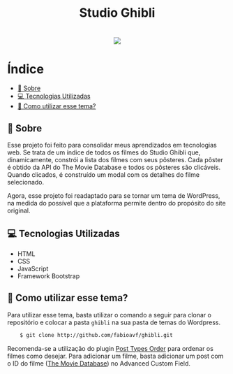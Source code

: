 <h1 align="center">
    Studio Ghibli
</h1>

<h1 align="center">
    <img src="./assets/img/site.gif">
</h1>

# Índice <!-- omit in toc -->

- [🧾 Sobre](#-sobre)
- [💻 Tecnologias Utilizadas](#-tecnologias-utilizadas)
- [📁 Como utilizar esse tema?](#-como-utilizar-esse-tema)

## 🧾 Sobre

Esse projeto foi feito para consolidar meus aprendizados em tecnologias web. Se trata de um índice de todos os filmes do Studio Ghibli que, dinamicamente, constrói a lista dos filmes com seus pôsteres. Cada pôster é obtido da API do The Movie Database e todos os pôsteres são clicáveis. Quando clicados, é construído um modal com os detalhes do filme selecionado.

Agora, esse projeto foi readaptado para se tornar um tema de WordPress, na medida do possível que a plataforma permite dentro do propósito do site original.

## 💻 Tecnologias Utilizadas

- HTML
- CSS
- JavaScript
- Framework Bootstrap

## 📁 Como utilizar esse tema?

Para utilizar esse tema, basta utilizar o comando a seguir para clonar o repositório e colocar a pasta `ghibli` na sua pasta de temas do Wordpress.

```bash
    $ git clone http://github.com/fabioavf/ghibli.git
```

Recomenda-se a utilização do plugin [Post Types Order](https://wordpress.org/plugins/post-types-order/) para ordenar os filmes como desejar. Para adicionar um filme, basta adicionar um post com o ID do filme ([The Movie Database](https://www.themoviedb.org/)) no Advanced Custom Field.